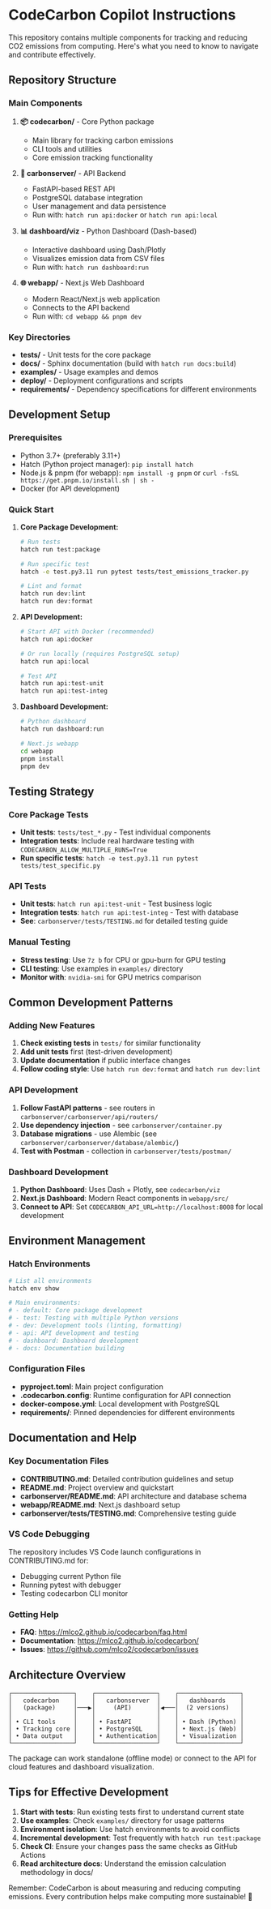 # CodeCarbon Copilot Instructions

This repository contains multiple components for tracking and reducing CO2 emissions from computing. Here's what you need to know to navigate and contribute effectively.

## Repository Structure

### Main Components

1. **📦 codecarbon/** - Core Python package
   - Main library for tracking carbon emissions
   - CLI tools and utilities
   - Core emission tracking functionality

2. **🔌 carbonserver/** - API Backend
   - FastAPI-based REST API
   - PostgreSQL database integration
   - User management and data persistence
   - Run with: `hatch run api:docker` or `hatch run api:local`

3. **📊 dashboard/viz** - Python Dashboard (Dash-based)
   - Interactive dashboard using Dash/Plotly
   - Visualizes emission data from CSV files
   - Run with: `hatch run dashboard:run`

4. **🌐 webapp/** - Next.js Web Dashboard
   - Modern React/Next.js web application
   - Connects to the API backend
   - Run with: `cd webapp && pnpm dev`

### Key Directories

- **tests/** - Unit tests for the core package
- **docs/** - Sphinx documentation (build with `hatch run docs:build`)
- **examples/** - Usage examples and demos
- **deploy/** - Deployment configurations and scripts
- **requirements/** - Dependency specifications for different environments

## Development Setup

### Prerequisites
- Python 3.7+ (preferably 3.11+)
- Hatch (Python project manager): `pip install hatch`
- Node.js & pnpm (for webapp): `npm install -g pnpm` or `curl -fsSL https://get.pnpm.io/install.sh | sh -`
- Docker (for API development)

### Quick Start

1. **Core Package Development:**
   ```bash
   # Run tests
   hatch run test:package

   # Run specific test
   hatch -e test.py3.11 run pytest tests/test_emissions_tracker.py

   # Lint and format
   hatch run dev:lint
   hatch run dev:format
   ```

2. **API Development:**
   ```bash
   # Start API with Docker (recommended)
   hatch run api:docker

   # Or run locally (requires PostgreSQL setup)
   hatch run api:local

   # Test API
   hatch run api:test-unit
   hatch run api:test-integ
   ```

3. **Dashboard Development:**
   ```bash
   # Python dashboard
   hatch run dashboard:run

   # Next.js webapp
   cd webapp
   pnpm install
   pnpm dev
   ```

## Testing Strategy

### Core Package Tests
- **Unit tests**: `tests/test_*.py` - Test individual components
- **Integration tests**: Include real hardware testing with `CODECARBON_ALLOW_MULTIPLE_RUNS=True`
- **Run specific tests**: `hatch -e test.py3.11 run pytest tests/test_specific.py`

### API Tests
- **Unit tests**: `hatch run api:test-unit` - Test business logic
- **Integration tests**: `hatch run api:test-integ` - Test with database
- **See**: `carbonserver/tests/TESTING.md` for detailed testing guide

### Manual Testing
- **Stress testing**: Use `7z b` for CPU or gpu-burn for GPU testing
- **CLI testing**: Use examples in `examples/` directory
- **Monitor with**: `nvidia-smi` for GPU metrics comparison

## Common Development Patterns

### Adding New Features
1. **Check existing tests** in `tests/` for similar functionality
2. **Add unit tests** first (test-driven development)
3. **Update documentation** if public interface changes
4. **Follow coding style**: Use `hatch run dev:format` and `hatch run dev:lint`

### API Development
1. **Follow FastAPI patterns** - see routers in `carbonserver/carbonserver/api/routers/`
2. **Use dependency injection** - see `carbonserver/container.py`
3. **Database migrations** - use Alembic (see `carbonserver/carbonserver/database/alembic/`)
4. **Test with Postman** - collection in `carbonserver/tests/postman/`

### Dashboard Development
1. **Python Dashboard**: Uses Dash + Plotly, see `codecarbon/viz`
2. **Next.js Dashboard**: Modern React components in `webapp/src/`
3. **Connect to API**: Set `CODECARBON_API_URL=http://localhost:8008` for local development

## Environment Management

### Hatch Environments
```bash
# List all environments
hatch env show

# Main environments:
# - default: Core package development
# - test: Testing with multiple Python versions
# - dev: Development tools (linting, formatting)
# - api: API development and testing
# - dashboard: Dashboard development
# - docs: Documentation building
```

### Configuration Files
- **pyproject.toml**: Main project configuration
- **.codecarbon.config**: Runtime configuration for API connection
- **docker-compose.yml**: Local development with PostgreSQL
- **requirements/**: Pinned dependencies for different environments

## Documentation and Help

### Key Documentation Files
- **CONTRIBUTING.md**: Detailed contribution guidelines and setup
- **README.md**: Project overview and quickstart
- **carbonserver/README.md**: API architecture and database schema
- **webapp/README.md**: Next.js dashboard setup
- **carbonserver/tests/TESTING.md**: Comprehensive testing guide

### VS Code Debugging
The repository includes VS Code launch configurations in CONTRIBUTING.md for:
- Debugging current Python file
- Running pytest with debugger
- Testing codecarbon CLI monitor

### Getting Help
- **FAQ**: https://mlco2.github.io/codecarbon/faq.html
- **Documentation**: https://mlco2.github.io/codecarbon/
- **Issues**: https://github.com/mlco2/codecarbon/issues

## Architecture Overview

```
┌─────────────────┐    ┌─────────────────┐    ┌─────────────────┐
│   codecarbon    │    │   carbonserver  │    │   dashboards    │
│   (package)     │───▶│     (API)       │◀───│  (2 versions)   │
│                 │    │                 │    │                 │
│ • CLI tools     │    │ • FastAPI       │    │ • Dash (Python) │
│ • Tracking core │    │ • PostgreSQL    │    │ • Next.js (Web) │
│ • Data output   │    │ • Authentication│    │ • Visualization │
└─────────────────┘    └─────────────────┘    └─────────────────┘
```

The package can work standalone (offline mode) or connect to the API for cloud features and dashboard visualization.

## Tips for Effective Development

1. **Start with tests**: Run existing tests first to understand current state
2. **Use examples**: Check `examples/` directory for usage patterns
3. **Environment isolation**: Use hatch environments to avoid conflicts
4. **Incremental development**: Test frequently with `hatch run test:package`
5. **Check CI**: Ensure your changes pass the same checks as GitHub Actions
6. **Read architecture docs**: Understand the emission calculation methodology in docs/

Remember: CodeCarbon is about measuring and reducing computing emissions. Every contribution helps make computing more sustainable! 🌱
